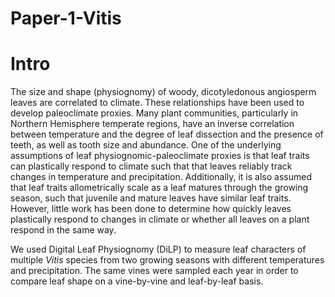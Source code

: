 # Paper-1-Vitis
# Intro

The size and shape (physiognomy) of woody, dicotyledonous angiosperm leaves are correlated to climate.  These relationships have been used to develop paleoclimate proxies. Many plant communities, particularly in Northern Hemisphere temperate regions, have an inverse correlation between temperature and the degree of leaf dissection and the presence of teeth, as well as tooth size and abundance. One of the underlying assumptions of leaf physiognomic-paleoclimate proxies is that leaf traits can plastically respond to climate such that that leaves reliably track changes in temperature and precipitation.  Additionally, it is also assumed that leaf traits allometrically scale as a leaf matures through the growing season, such that juvenile and mature leaves have similar leaf traits. However, little work has been done to determine how quickly leaves plastically respond to changes in climate or whether all leaves on a plant respond in the same way. 

We used Digital Leaf Physiognomy (DiLP) to measure leaf characters of multiple *Vitis* species from two growing seasons with different temperatures and precipitation. The same vines were sampled each year in order to compare leaf shape on a vine-by-vine and leaf-by-leaf basis.

